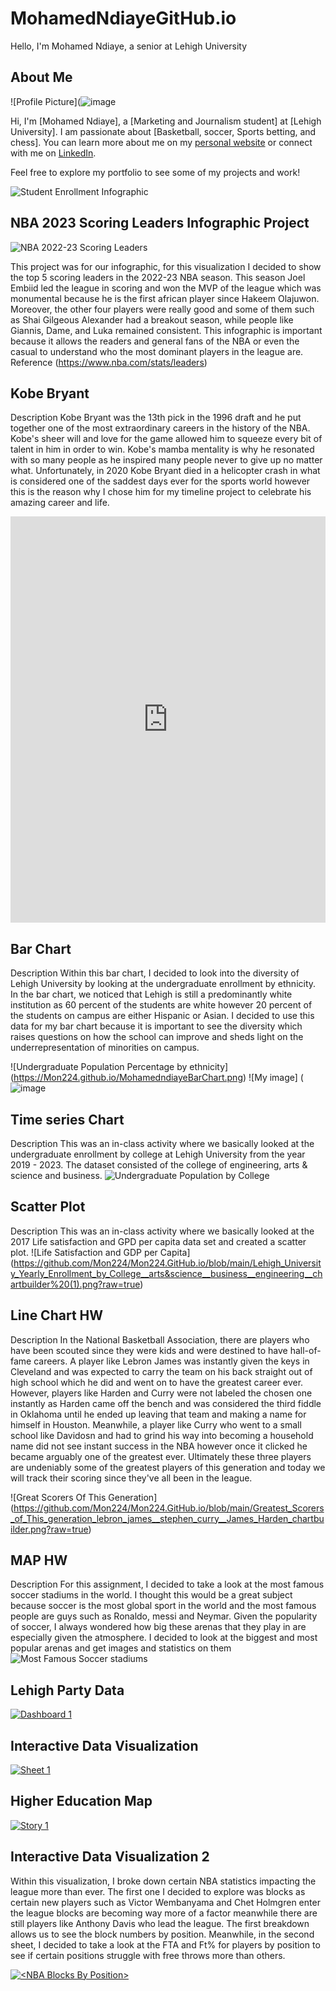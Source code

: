 # MohamedNdiayeGitHub.io
Hello, I'm Mohamed Ndiaye, a senior at Lehigh University
## About Me
![Profile Picture](![image](https://github.com/Mon224/Mon224.GitHub.io/assets/145939268/81be194c-6b02-42e8-819a-4cb3f12b73c8)


Hi, I'm [Mohamed Ndiaye], a [Marketing and Journalism student] at [Lehigh University]. I am passionate about [Basketball, soccer,  Sports betting, and chess]. You can learn more about me on my [personal website](link_to_personal_website) or connect with me on [LinkedIn](https://www.linkedin.com/in/mohamed-ndiaye-a39b79238/).

Feel free to explore my portfolio to see some of my projects and work!

![Student Enrollment Infographic](https://github.com/Mon224/Mon224.GitHub.io/blob/main/Student%20Enrollment.png?raw=true) 

## NBA 2023 Scoring Leaders Infographic Project 
![NBA 2022-23 Scoring Leaders](https://github.com/Mon224/Mon224.GitHub.io/blob/main/NBA%20Scoring%20Leaders%202022-23%20(1).png?raw=true) 

This project was for our infographic, for this visualization I decided to show the top 5 scoring leaders in the 2022-23 NBA season. This season Joel Embiid led the league in scoring and won the MVP of the league which was monumental because he is the first african player since Hakeem Olajuwon. Moreover, the other four players were really good and some of them such as Shai Gilgeous Alexander had a breakout season, while people like Giannis, Dame, and Luka remained consistent. This infographic is important because it allows the readers and general fans of the NBA or even the casual to understand who the most dominant players in the league are. 
Reference (https://www.nba.com/stats/leaders)



## Kobe Bryant
Description 
Kobe Bryant was the 13th pick in the 1996 draft and he put together one of the most extraordinary careers in the history of the NBA. Kobe's sheer will and love for the game allowed him to squeeze every bit of talent in him in order to win. Kobe's mamba mentality is why he resonated with so many people as he inspired many people never to give up no matter what. Unfortunately, in 2020 Kobe Bryant died in a helicopter crash in what is considered one of the saddest days ever for the sports world however this is the reason why I chose him for my timeline project to celebrate his amazing career and life. 

<iframe src='https://cdn.knightlab.com/libs/timeline3/latest/embed/index.html?source=1kHrL14cMMv1whKGy5cO5lP7kDiZhA7Qi_mpLR3K8nFA&font=Default&lang=en&initial_zoom=2&height=650' width='100%' height='650' webkitallowfullscreen mozallowfullscreen allowfullscreen frameborder='0'></iframe>


## Bar Chart 
Description 
Within this bar chart, I decided to look into the diversity of Lehigh University by looking at the undergraduate enrollment by ethnicity. In the bar chart, we noticed that Lehigh is still a predominantly white institution as 60 percent of the students are white however 20 percent of the students on campus are either Hispanic or Asian. I decided to use this data for my bar chart because it is important to see the diversity which raises questions on how the school can improve and sheds light on the underrepresentation of minorities on campus.

![Undergraduate Population Percentage by ethnicity] (https://Mon224.github.io/MohamedndiayeBarChart.png)
![My image]  (![image](https://github.com/Mon224/Mon224.GitHub.io/assets/145939268/7a2a932e-3733-4710-a85d-f634dc11a904)


## Time series Chart 
Description 
This was an in-class activity where we basically looked at the undergraduate enrollment by college at Lehigh University from the year 2019 - 2023. The dataset consisted of the college of engineering, arts & science and business. 
![Undergraduate Population by College](https://github.com/Mon224/Mon224.GitHub.io/blob/main/Lehigh_University_Yearly_Enrollment_by_College__arts&science__business__engineering__chartbuilder%20(1).png?raw=true) 

## Scatter Plot 
Description 
This was an in-class activity where we basically looked at the 2017 Life satisfaction and GPD per capita data set and created a scatter plot. 
![Life Satisfaction and GDP per Capita] (https://github.com/Mon224/Mon224.GitHub.io/blob/main/Lehigh_University_Yearly_Enrollment_by_College__arts&science__business__engineering__chartbuilder%20(1).png?raw=true) 

## Line Chart HW 
Description 
In the National Basketball Association, there are players who have been scouted since they were kids and were destined to have hall-of-fame careers. A player like Lebron James was instantly given the keys in Cleveland and was expected to carry the team on his back straight out of high school which he did and went on to have the greatest career ever. However, players like Harden and Curry were not labeled the chosen one instantly as Harden came off the bench and was considered the third fiddle in Oklahoma until he ended up leaving that team and making a name for himself in Houston. Meanwhile, a player like Curry who went to a small school like Davidosn and had to grind his way into becoming a household name did not see instant success in the NBA however once it clicked he became arguably one of the greatest ever. Ultimately these three players are undeniably some of the greatest players of this generation and today we will track their scoring since they've all been in the league.  

![Great Scorers Of This Generation] (https://github.com/Mon224/Mon224.GitHub.io/blob/main/Greatest_Scorers_of_This_generation_lebron_james__stephen_curry__James_Harden_chartbuilder.png?raw=true)


## MAP HW 
Description
For this assignment, I decided to take a look at the most famous soccer stadiums in the world. I thought this would be a great subject because soccer is the most global sport in the world and the most famous people are guys such as Ronaldo, messi and Neymar. Given the popularity of soccer, I always wondered how big these arenas that they play in are especially given the atmosphere. I decided to look at the biggest and most popular arenas and get images and statistics on them 
![Most Famous Soccer stadiums](https://www.google.com/maps/d/u/0/edit?mid=1JbhHA42iouKnADVmJt--eisvWxrYd7Q&usp=sharing)

## Lehigh Party Data 

<div class='tableauPlaceholder' id='viz1698940768063' style='position: relative'><noscript><a href='#'><img alt='Dashboard 1 ' src='https:&#47;&#47;public.tableau.com&#47;static&#47;images&#47;Le&#47;LehighPartyData_16989404722440&#47;Dashboard1&#47;1_rss.png' style='border: none' /></a></noscript><object class='tableauViz'  style='display:none;'><param name='host_url' value='https%3A%2F%2Fpublic.tableau.com%2F' /> <param name='embed_code_version' value='3' /> <param name='site_root' value='' /><param name='name' value='LehighPartyData_16989404722440&#47;Dashboard1' /><param name='tabs' value='no' /><param name='toolbar' value='yes' /><param name='static_image' value='https:&#47;&#47;public.tableau.com&#47;static&#47;images&#47;Le&#47;LehighPartyData_16989404722440&#47;Dashboard1&#47;1.png' /> <param name='animate_transition' value='yes' /><param name='display_static_image' value='yes' /><param name='display_spinner' value='yes' /><param name='display_overlay' value='yes' /><param name='display_count' value='yes' /><param name='language' value='en-US' /></object></div> <script type='text/javascript'>var divElement = document.getElementById('viz1698940768063');                    var vizElement = divElement.getElementsByTagName('object')[0]; if ( divElement.offsetWidth > 800 ) { vizElement.style.width='100%';vizElement.style.height=(divElement.offsetWidth*0.75)+'px';} else if ( divElement.offsetWidth > 500 ) { vizElement.style.width='100%';vizElement.style.height=(divElement.offsetWidth*0.75)+'px';} else { vizElement.style.width='100%';vizElement.style.height='727px';}                     var scriptElement = document.createElement('script');  scriptElement.src = 'https://public.tableau.com/javascripts/api/viz_v1.js'; vizElement.parentNode.insertBefore(scriptElement, vizElement); </script>


## Interactive Data Visualization 
<div class='tableauPlaceholder' id='viz1699226395354' style='position: relative'><noscript><a href='#'><img alt='Sheet 1 ' src='https:&#47;&#47;public.tableau.com&#47;static&#47;images&#47;In&#47;InteractiveDataVisual&#47;Sheet1&#47;1_rss.png' style='border: none' /></a></noscript><object class='tableauViz'  style='display:none;'><param name='host_url' value='https%3A%2F%2Fpublic.tableau.com%2F' /> <param name='embed_code_version' value='3' /> <param name='site_root' value='' /><param name='name' value='InteractiveDataVisual&#47;Sheet1' /><param name='tabs' value='no' /><param name='toolbar' value='yes' /><param name='static_image' value='https:&#47;&#47;public.tableau.com&#47;static&#47;images&#47;In&#47;InteractiveDataVisual&#47;Sheet1&#47;1.png' /> <param name='animate_transition' value='yes' /><param name='display_static_image' value='yes' /><param name='display_spinner' value='yes' /><param name='display_overlay' value='yes' /><param name='display_count' value='yes' /><param name='language' value='en-US' /></object></div>                <script type='text/javascript'>                    var divElement = document.getElementById('viz1699226395354');                    var vizElement = divElement.getElementsByTagName('object')[0];                    vizElement.style.width='100%';vizElement.style.height=(divElement.offsetWidth*0.75)+'px';                    var scriptElement = document.createElement('script');                    scriptElement.src = 'https://public.tableau.com/javascripts/api/viz_v1.js';                    vizElement.parentNode.insertBefore(scriptElement, vizElement);                </script>

## Higher Education Map 
<div class='tableauPlaceholder' id='viz1699548410841' style='position: relative'><noscript><a href='#'><img alt='Story 1 ' src='https:&#47;&#47;public.tableau.com&#47;static&#47;images&#47;Hi&#47;HighEducationMap&#47;Story1&#47;1_rss.png' style='border: none' /></a></noscript><object class='tableauViz'  style='display:none;'><param name='host_url' value='https%3A%2F%2Fpublic.tableau.com%2F' /> <param name='embed_code_version' value='3' /> <param name='site_root' value='' /><param name='name' value='HighEducationMap&#47;Story1' /><param name='tabs' value='no' /><param name='toolbar' value='yes' /><param name='static_image' value='https:&#47;&#47;public.tableau.com&#47;static&#47;images&#47;Hi&#47;HighEducationMap&#47;Story1&#47;1.png' /> <param name='animate_transition' value='yes' /><param name='display_static_image' value='yes' /><param name='display_spinner' value='yes' /><param name='display_overlay' value='yes' /><param name='display_count' value='yes' /><param name='language' value='en-US' /></object></div>        <script type='text/javascript'> var divElement = document.getElementById('viz1699548410841'); var vizElement = divElement.getElementsByTagName('object')[0]; vizElement.style.width='1016px';vizElement.style.height='991px'; var scriptElement = document.createElement('script'); scriptElement.src = 'https://public.tableau.com/javascripts/api/viz_v1.js';               
 vizElement.parentNode.insertBefore(scriptElement, vizElement); </script>

## Interactive Data Visualization 2 
Within this visualization, I broke down certain NBA statistics impacting the league more than ever. The first one I decided to explore was blocks as certain new players such as Victor Wembanyama and Chet Holmgren enter the league blocks are becoming way more of a factor meanwhile there are still players like Anthony Davis who lead the league. The first breakdown allows us to see the block numbers by position. Meanwhile, in the second sheet, I decided to take a look at the FTA and Ft% for players by position to see if certain positions struggle with free throws more than others.
<div class='tableauPlaceholder' id='viz1699914158387' style='position: relative'><noscript><a href='#'><img alt='&lt;NBA Blocks By Position&gt; ' src='https:&#47;&#47;public.tableau.com&#47;static&#47;images&#47;NB&#47;NBA2023-24Stats&#47;Sheet1&#47;1_rss.png' style='border: none' /></a></noscript><object class='tableauViz'  style='display:none;'><param name='host_url' value='https%3A%2F%2Fpublic.tableau.com%2F' /> <param name='embed_code_version' value='3' /> <param name='site_root' value='' /><param name='name' value='NBA2023-24Stats&#47;Sheet1' /><param name='tabs' value='no' /><param name='toolbar' value='yes' /><param name='static_image' value='https:&#47;&#47;public.tableau.com&#47;static&#47;images&#47;NB&#47;NBA2023-24Stats&#47;Sheet1&#47;1.png' /> <param name='animate_transition' value='yes' /><param name='display_static_image' value='yes' /><param name='display_spinner' value='yes' /><param name='display_overlay' value='yes' /><param name='display_count' value='yes' /><param name='language' value='en-US' /></object></div>  <script type='text/javascript'>  var divElement = document.getElementById('viz1699914158387');       var vizElement = divElement.getElementsByTagName('object')[0]; vizElement.style.width='100%';vizElement.style.height=(divElement.offsetWidth*0.75)+'px'; var scriptElement = document.createElement('script'); scriptElement.src = 'https://public.tableau.com/javascripts/api/viz_v1.js';                    vizElement.parentNode.insertBefore(scriptElement, vizElement); </script>
